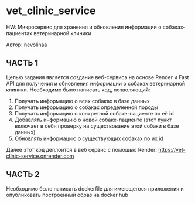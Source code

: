 # vet_clinic_service
HW: Микросервис для хранения и обновления информации о собаках-пациентах ветеринарной клиники

Автор: [nevolinaa](https://github.com/nevolinaa)

## ЧАСТЬ 1
Целью задания является создание веб-сервиса на основе Render и Fast API для получения и обновления информации о собаках ветеринарной клиники. 
Необходимо было написать код, позволяющий:
1. Получать информацию о всех собаках в базе данных
2. Получать информацию о собаках определенной породы
3. Получать информацию о конкретной собаке-пациенте по её id
4. Добавлять информацию о новой собаке-пациенте (этот пункт включает в себя проверку на существование этой собаки в базе данных)
5. Обновлять информацию о существующих собаках по их id

Далее этот код деплоится в веб сервис с помощью Render: https://vet-clinic-service.onrender.com

## ЧАСТЬ 2
Необходимо было написать dockerfile для имеющегося приложения и опубликовать построенный образ на docker hub


